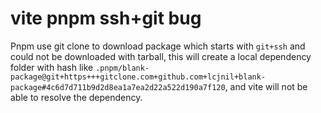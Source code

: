# vite pnpm ssh+git bug

Pnpm use git clone to download package which starts with `git+ssh` and could not be downloaded with tarball, this will
create a local dependency folder with hash like
`.pnpm/blank-package@git+https+++gitclone.com+github.com+lcjnil+blank-package#4c6d7d711b9d2d8ea1a7ea2d22a522d190a7f120`,
and vite will not be able to resolve the dependency.
